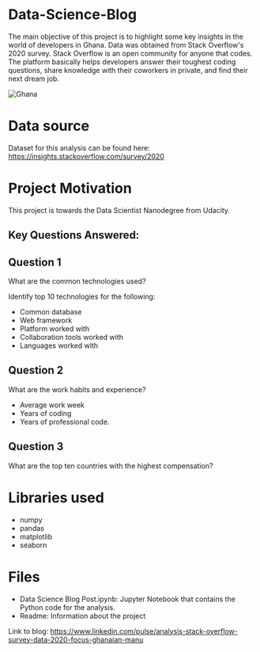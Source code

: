 # Data-Science-Blog

The main objective of this project is to highlight some key insights in the world of developers in Ghana. Data was obtained from Stack Overflow's 2020 survey. Stack Overflow is an open community for anyone that codes. The platform basically helps developers answer their toughest coding questions, share knowledge with their coworkers in private, and find their next dream job.

![Ghana](https://user-images.githubusercontent.com/44159331/106961258-39779d00-6735-11eb-9da2-9c0e25d07c30.jpg)

# Data source

Dataset for this analysis can be found here: https://insights.stackoverflow.com/survey/2020

# Project Motivation

This project is towards the Data Scientist Nanodegree from Udacity.

## Key Questions Answered:

## Question 1

What are the common technologies used?

Identify top 10 technologies for the following:

- Common database
- Web framework
- Platform worked with
- Collaboration tools worked with
- Languages worked with

## Question 2

What are the work habits and experience?

- Average work week
- Years of coding
- Years of professional code.

## Question 3

What are the top ten countries with the highest compensation?

# Libraries used

- numpy
- pandas
- matplotlib
- seaborn

# Files

- Data Science Blog Post.ipynb: Jupyter Notebook that contains the Python code for the analysis.
- Readme: Information about the project



Link to blog: https://www.linkedin.com/pulse/analysis-stack-overflow-survey-data-2020-focus-ghanaian-manu
